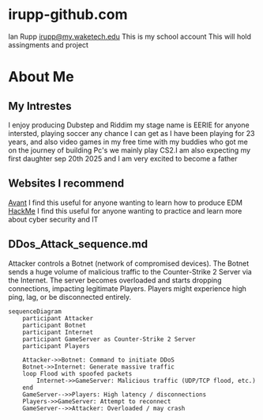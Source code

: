 # irupp-github.com
Ian Rupp
irupp@my.waketech.edu
This is my school account 
This will hold assingments and project
# About Me
## My Intrestes
I enjoy producing Dubstep and Riddim my stage name is EERIE for anyone intersted, playing soccer any chance I can get as I have been playing for 23 years, and also video games in my free time with my buddies who got me on the journey of building Pc's we mainly play CS2.I am also expecting my first daughter sep 20th 2025 and I am very excited to become a father
## Websites I recommend 
[Avant](https://avantsamples.com/courses/samplifire-producers-guide/) I find this useful for anyone wanting to learn how to produce EDM
[HackMe](https://tryhackme.com/paths) I find this useful for anyone wanting to practice and learn more about cyber security and IT
## DDos_Attack_sequence.md
Attacker controls a Botnet (network of compromised devices).
The Botnet sends a huge volume of malicious traffic to the Counter-Strike 2 Server via the Internet.
The server becomes overloaded and starts dropping connections, impacting legitimate Players.
Players might experience high ping, lag, or be disconnected entirely.
```mermaid
sequenceDiagram
    participant Attacker
    participant Botnet
    participant Internet
    participant GameServer as Counter-Strike 2 Server
    participant Players

    Attacker->>Botnet: Command to initiate DDoS
    Botnet->>Internet: Generate massive traffic
    loop Flood with spoofed packets
        Internet->>GameServer: Malicious traffic (UDP/TCP flood, etc.)
    end
    GameServer-->>Players: High latency / disconnections
    Players->>GameServer: Attempt to reconnect
    GameServer-->>Attacker: Overloaded / may crash
